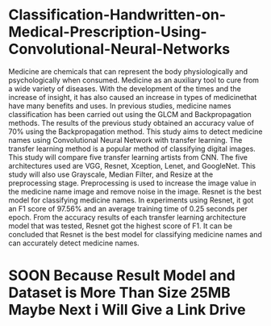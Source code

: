 # Classification-Handwritten-on-Medical-Prescription-Using-Convolutional-Neural-Networks

Medicine are chemicals that can represent the body physiologically and psychologically when consumed. Medicine as an auxiliary tool to cure from a wide variety of diseases. With the development of the times and the increase of insight, it has also caused an increase in types of medicinethat have many benefits and uses. In previous studies, medicine names classification has been carried out using the GLCM and Backpropagation methods. The results of the previous study obtained an accuracy value of 70% using the Backpropagation method. This study aims to detect medicine names using Convolutional Neural Network with transfer learning. The transfer learning method is a popular method of classifying digital images. This study will compare five transfer learning artists from CNN. The five architectures used are VGG, Resnet, Xception, Lenet, and GoogleNet. This study will also use Grayscale, Median Filter, and Resize at the preprocessing stage. Preprocessing is used to increase the image value in the medicine name image and remove noise in the image. Resnet is the best model for classifying medicine names. In experiments using Resnet, it got an F1 score of 97.56% and an average training time of 0.25 seconds per epoch. From the accuracy results of each transfer learning architecture model that was tested, Resnet got the highest score of F1. It can be concluded that Resnet is the best model for classifying medicine names and can accurately detect medicine names.

# SOON Because Result Model and Dataset is More Than Size 25MB Maybe Next i Will Give a Link Drive 

